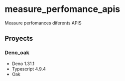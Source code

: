 # measure_perfomance_apis

Measure perfomances diferents APIS

## Proyects

### Deno_oak

* Deno 1.31.1
* Typescript 4.9.4
* Oak
